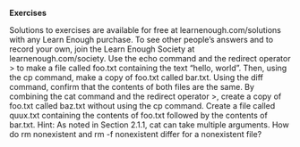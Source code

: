 **Exercises**

Solutions to exercises are available for free at learnenough.com/solutions with any Learn Enough purchase. To see other people’s answers and to record your own, join the Learn Enough Society at learnenough.com/society.
Use the echo command and the redirect operator > to make a file called foo.txt containing the text “hello, world”. Then, using the cp command, make a copy of foo.txt called bar.txt. Using the diff command, confirm that the contents of both files are the same.
By combining the cat command and the redirect operator >, create a copy of foo.txt called baz.txt without using the cp command.
Create a file called quux.txt containing the contents of foo.txt followed by the contents of bar.txt. Hint: As noted in Section 2.1.1, cat can take multiple arguments.
How do rm nonexistent and rm -f nonexistent differ for a nonexistent file?
